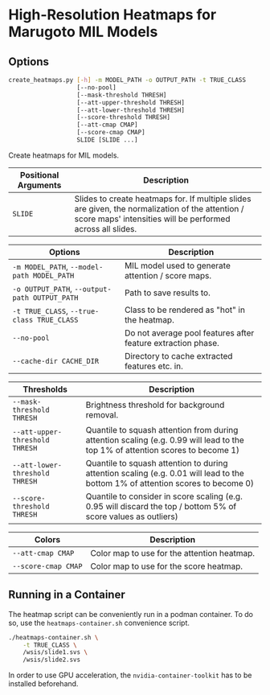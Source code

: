 # High-Resolution Heatmaps for Marugoto MIL Models

## Options

```sh
create_heatmaps.py [-h] -m MODEL_PATH -o OUTPUT_PATH -t TRUE_CLASS
                   [--no-pool]
                   [--mask-threshold THRESH]
                   [--att-upper-threshold THRESH]
                   [--att-lower-threshold THRESH]
                   [--score-threshold THRESH]
                   [--att-cmap CMAP]
                   [--score-cmap CMAP]
                   SLIDE [SLIDE ...]
```

Create heatmaps for MIL models.

| Positional Arguments | Description |
|----------------------|-------------|
| `SLIDE` | Slides to create heatmaps for.  If multiple slides are given, the normalization of the attention / score maps' intensities will be performed across all slides. |

| Options | Description |
|---------|-------------|
| `-m MODEL_PATH`, `--model-path MODEL_PATH` | MIL model used to generate attention / score maps. |
| `-o OUTPUT_PATH`, `--output-path OUTPUT_PATH` | Path to save results to. |
| `-t TRUE_CLASS`, `--true-class TRUE_CLASS` | Class to be rendered as "hot" in the heatmap. |
| `--no-pool` | Do not average pool features after feature extraction phase. |
| `--cache-dir CACHE_DIR` | Directory to cache extracted features etc. in. |

| Thresholds | Description |
|------------|-------------|
| `--mask-threshold THRESH` | Brightness threshold for background removal. |
| `--att-upper-threshold THRESH` | Quantile to squash attention from during attention scaling (e.g. 0.99 will lead to the top 1% of attention scores to become 1) |
| `--att-lower-threshold THRESH` | Quantile to squash attention to during attention scaling (e.g. 0.01 will lead to the bottom 1% of attention scores to become 0) |
| `--score-threshold THRESH` | Quantile to consider in score scaling (e.g. 0.95 will discard the top / bottom 5% of score values as outliers) |

| Colors | Description |
|--------|-------------|
| `--att-cmap CMAP` | Color map to use for the attention heatmap. |
| `--score-cmap CMAP` | Color map to use for the score heatmap. |

## Running in a Container

The heatmap script can be conveniently run in a podman container.  To do so, use
the `heatmaps-container.sh` convenience script.

```sh
./heatmaps-container.sh \
    -t TRUE_CLASS \
    /wsis/slide1.svs \
    /wsis/slide2.svs
```

In order to use GPU acceleration, the `nvidia-container-toolkit` has to be
installed beforehand.

